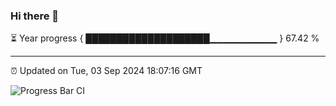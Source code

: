 ### Hi there 👋

⏳ Year progress { ████████████████████▁▁▁▁▁▁▁▁▁▁ } 67.42 %

---

⏰ Updated on Tue, 03 Sep 2024 18:07:16 GMT

![Progress Bar CI](https://github.com/EinsPommes/EinsPommes/blob/main/.github/workflows/main.yml)
